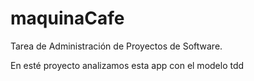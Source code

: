 # maquinaCafe
Tarea de Administración de Proyectos de Software.

En esté proyecto analizamos esta app con el modelo tdd

